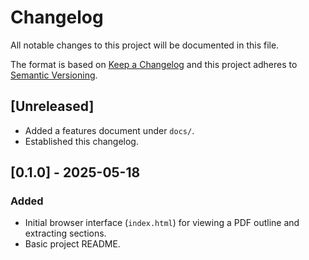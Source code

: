 # Changelog

All notable changes to this project will be documented in this file.

The format is based on [Keep a Changelog](https://keepachangelog.com/en/1.1.0/) and this project adheres to [Semantic Versioning](https://semver.org/spec/v2.0.0.html).

## [Unreleased]
- Added a features document under `docs/`.
- Established this changelog.

## [0.1.0] - 2025-05-18
### Added
- Initial browser interface (`index.html`) for viewing a PDF outline and extracting sections.
- Basic project README.
